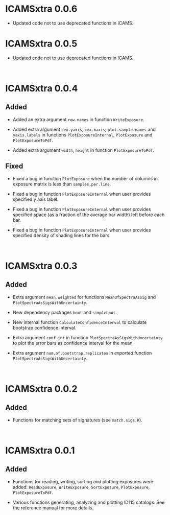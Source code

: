 # ICAMSxtra 0.0.6
* Updated code not to use deprecated functions in ICAMS.

# ICAMSxtra 0.0.5
* Updated code not to use deprecated functions in ICAMS.

<br/>

# ICAMSxtra 0.0.4
## Added
* Added an extra argument `row.names` in function `WriteExposure`.

* Added extra argument `cex.yaxis`, `cex.xaxis`, `plot.sample.names` and
`yaxis.labels` in functions `PlotExposureInternal`, `PlotExposure` and
`PlotExposureToPdf`.

* Added extra argument `width`, `height` in function `PlotExposureToPdf`.

## Fixed
* Fixed a bug in function `PlotExposure` when the number of columns in exposure
matrix is less than `samples.per.line`.

* Fixed a bug in function `PlotExposureInternal` when user provides specified y axis label.

* Fixed a bug in function `PlotExposureInternal` when user provides specified space (as a fraction of the average bar width) left before each bar.

* Fixed a bug in function `PlotExposureInternal` when user provides specified density of shading lines for the bars.

<br/>

# ICAMSxtra 0.0.3
## Added
* Extra argument `mean.weighted` for functions `MeanOfSpectraAsSig` and `PlotSpectraAsSigsWithUncertainty`.

* New dependency packages `boot` and `simpleboot`.

* New internal function `CalculateConfidenceInterval` to calculate bootstrap confidence interval.

* Extra argument `conf.int` in function `PlotSpectraAsSigsWithUncertainty` to
plot the error bars as confidence interval for the mean.

* Extra argument `num.of.bootstrap.replicates` in *exported* function `PlotSpectraAsSigsWithUncertainty`.

<br/>

# ICAMSxtra 0.0.2
## Added
* Functions for matching sets of signatures (see `match.sigs.R`).

<br/>

# ICAMSxtra 0.0.1
## Added
* Functions for reading, writing, sorting and plotting exposures were added: `ReadExposure`, `WriteExposure`, `SortExposure`, `PlotExposure`, `PlotExposureToPdf`.

* Various functions generating, analyzing and plotting ID115 catalogs. See the reference manual for more details.
